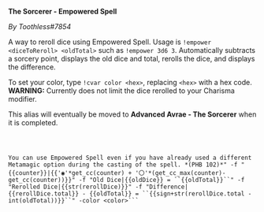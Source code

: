 **The Sorcerer - Empowered Spell**  
*By Toothless#7854*  
  
A way to reroll dice using Empowered Spell. Usage is ``!empower <diceToReroll> <oldTotal>`` such as ``!empower 3d6 3``. Automatically subtracts a sorcery point, displays the old dice and total, rerolls the dice, and displays the difference.  
  
To set your color, type ``!cvar color <hex>``, replacing ``<hex>`` with a hex code. **WARNING:** Currently does not limit the dice rerolled to your Charisma modifier.   
  
This alias will eventually be moved to **Advanced Avrae - The Sorcerer** when it is completed.  
  
```!alias empower embed {{set("counter", "Sorcery Points")}} {{mod_cc(counter, -1, True)}} {{set("oldDice", "%1%")}} {{set("oldTotal", "%2%")}} {{set("rerollDice", vroll(oldDice))}} {{set("sign", "+" if rerollDice.total >= int(oldTotal) else "")}} -title "<name> uses Empowered Spell!" -desc "When you roll damage for a spell, you can spend 1 sorcery point to reroll a number of the damage dice up to your Charisma modifier (minimum of one). You must use the new rolls.  
  
You can use Empowered Spell even if you have already used a different Metamagic option during the casting of the spell. *(PHB 102)*" -f "{{counter}}|{{'◉'*get_cc(counter) + '〇'*(get_cc_max(counter)-get_cc(counter))}}" -f "Old Dice|{{oldDice}} = ``{{oldTotal}}``" -f "Rerolled Dice|{{str(rerollDice)}}" -f "Difference|{{rerollDice.total}} - {{oldTotal}} = ``{{sign+str(rerollDice.total - int(oldTotal))}}``" -color <color>```